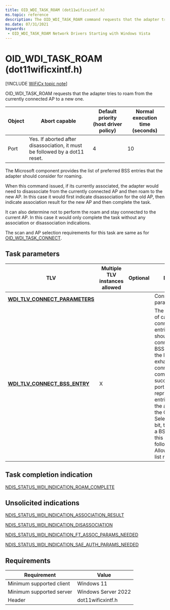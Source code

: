 ```yaml
---
title: OID_WDI_TASK_ROAM (dot11wificxintf.h)
ms.topic: reference
description: The OID_WDI_TASK_ROAM command requests that the adapter tries to roam from the currently connected AP to a new one.
ms.date: 07/31/2021
keywords:
 - OID_WDI_TASK_ROAM Network Drivers Starting with Windows Vista
---
```


# OID\_WDI\_TASK\_ROAM (dot11wificxintf.h)

[!INCLUDE [WiFiCx topic note](../includes/wificx-version-warning.md)]


OID\_WDI\_TASK\_ROAM requests that the adapter tries to roam from the currently connected AP to a new one.

| Object | Abort capable                                                               | Default priority (host driver policy) | Normal execution time (seconds) |
|--------|-----------------------------------------------------------------------------|---------------------------------------|---------------------------------|
| Port   | Yes. If aborted after disassociation, it must be followed by a dot11 reset. | 4                                     | 10                              |

 

The Microsoft component provides the list of preferred BSS entries that the adapter should consider for roaming.

When this command issued, if its currently associated, the adapter would need to disassociate from the currently connected AP and then roam to the new AP. In this case it would first indicate disassociation for the old AP, then indicate association result for the new AP and then complete the task.

It can also determine not to perform the roam and stay connected to the current AP. In this case it would only complete the task without any association or disassociation indications.

The scan and AP selection requirements for this task are same as for [OID\_WDI\_TASK\_CONNECT](oid-wdi-task-connect.md).

## Task parameters


| TLV  | Multiple TLV instances allowed | Optional | Description |
| --- | --- | --- | --- |
| [**WDI\_TLV\_CONNECT\_PARAMETERS**](./wdi-tlv-connect-parameters.md) |   |   | Connection parameters. |  
| [**WDI\_TLV\_CONNECT\_BSS\_ENTRY**](./wdi-tlv-connect-bss-entry.md)  | X  |   | The preferred list of candidate connect BSS entries. The port should attempt to connect to these BSS entries until the list is exhausted, or the connection completed successfully. The port can reprioritize the entries if needed. If the adapter has set the Connect BSS Selection Override bit, then it can pick a BSS that is not in this list as long as it follows the Allowed/Disallowed list requirements. | 

## Task completion indication

[NDIS\_STATUS\_WDI\_INDICATION\_ROAM\_COMPLETE](ndis-status-wdi-indication-roam-complete.md)

## Unsolicited indications

[NDIS\_STATUS\_WDI\_INDICATION\_ASSOCIATION\_RESULT](ndis-status-wdi-indication-association-result.md)

[NDIS\_STATUS\_WDI\_INDICATION\_DISASSOCIATION](ndis-status-wdi-indication-disassociation.md)

[NDIS\_STATUS\_WDI\_INDICATION\_FT\_ASSOC\_PARAMS\_NEEDED](ndis-status-wdi-indication-ft-assoc-params-needed.md)

[NDIS_STATUS_WDI_INDICATION_SAE_AUTH_PARAMS_NEEDED](ndis-status-wdi-indication-sae-auth-params-needed.md)

## Requirements

|Requirement|Value|
|--- |--- |
|Minimum supported client|Windows 11|
|Minimum supported server|Windows Server 2022|
|Header|dot11wificxintf.h|

 

